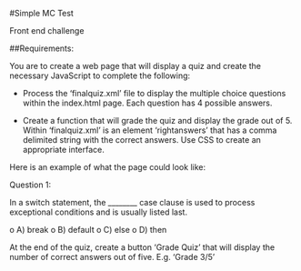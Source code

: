 #Simple MC Test

Front end challenge

##Requirements: 

You are to create a web page that will display a quiz and create the necessary JavaScript to complete the following:

-	Process the ‘finalquiz.xml’ file to display the multiple choice questions within the index.html page. Each question has 4 possible answers. 

-	Create a function that will grade the quiz and display the grade out of 5. Within ‘finalquiz.xml’ is an element ‘rightanswers’ that has a comma delimited string with the correct answers. Use CSS to create an appropriate interface.



Here is an example of what the page could look like:

Question 1:

In a switch statement, the ________ case clause is used to process exceptional conditions and is usually listed last.

o	A) break
o	B) default
o	C) else
o	D) then

At the end of the quiz, create a button ‘Grade Quiz’ that will display the number of correct answers out of five. E.g. ‘Grade 3/5’

